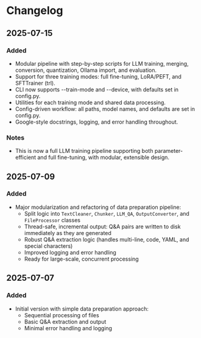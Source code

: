 # Changelog

## 2025-07-15
### Added
- Modular pipeline with step-by-step scripts for LLM training, merging, conversion, quantization, Ollama import, and evaluation.
- Support for three training modes: full fine-tuning, LoRA/PEFT, and SFTTrainer (trl).
- CLI now supports --train-mode and --device, with defaults set in config.py.
- Utilities for each training mode and shared data processing.
- Config-driven workflow: all paths, model names, and defaults are set in config.py.
- Google-style docstrings, logging, and error handling throughout.

### Notes
- This is now a full LLM training pipeline supporting both parameter-efficient and full fine-tuning, with modular, extensible design.

## 2025-07-09
### Added
- Major modularization and refactoring of data preparation pipeline:
  - Split logic into `TextCleaner`, `Chunker`, `LLM_QA`, `OutputConverter`, and `FileProcessor` classes
  - Thread-safe, incremental output: Q&A pairs are written to disk immediately as they are generated
  - Robust Q&A extraction logic (handles multi-line, code, YAML, and special characters)
  - Improved logging and error handling
  - Ready for large-scale, concurrent processing

## 2025-07-07
### Added
- Initial version with simple data preparation approach:
  - Sequential processing of files
  - Basic Q&A extraction and output
  - Minimal error handling and logging 